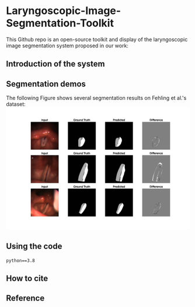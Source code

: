 # Laryngoscopic-Image-Segmentation-Toolkit
This Github repo is an open-source toolkit and display of the laryngoscopic image segmentation system proposed in our work: 

## Introduction of the system

## Segmentation demos
The following Figure shows several segmentation results on Fehling et al.'s dataset:
![Page 1](https://github.com/EEugeneS/Laryngoscopic-Image-Segmentation-Toolkit/blob/main/Demos/results.jpg)
## Using the code
```
python==3.8
```
## How to cite

## Reference
